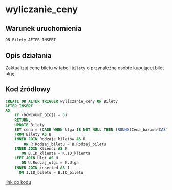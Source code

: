 # wyliczanie_ceny

## Warunek uruchomienia

`ON Bilety AFTER INSERT`

## Opis działania

Zaktualizuj cenę biletu w tabeli `Bilety` o przynależną osobie kupującej bilet ulgę.

## Kod źródłowy

```sql
CREATE OR ALTER TRIGGER wyliczanie_ceny ON Bilety
AFTER INSERT
AS
    IF (ROWCOUNT_BIG() = 0)
	RETURN;
    UPDATE Bilety
    SET cena = (CASE WHEN Ulga IS NOT NULL THEN (ROUND(Cena_bazowa*CAST((1-U.Zniżka/100.0) as MONEY),2)) ELSE R.Cena_bazowa END)
    FROM Bilety AS B
    INNER JOIN Rodzaje_biletów AS R
        ON R.Rodzaj_biletu = B.Rodzaj_biletu
    INNER JOIN Klienci AS K
       ON B.ID_klienta = K.ID_klienta
    LEFT JOIN Ulgi AS U
       ON U.Rodzaj_ulgi = K.Ulga
    INNER JOIN inserted AS I
      ON I.ID_biletu = B.ID_biletu
```

[link do kodu](../../triggers/wyliczanie_ceny.sql)
